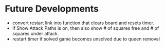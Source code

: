 # Future Developments

* convert restart link into function that clears board and resets timer.
* if Show Attack Paths is on, then also show # of squares free and # of squares under attack.
* restart timer if solved game becomes unsolved due to queen removal
